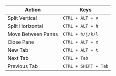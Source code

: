 | Action             | Keys                 |
| ------------------ | -------------------- |
| Split Vertical     | `CTRL + ALT + v`     |
| Split Horizontal   | `CTRL + ALT + h`     |
| Move Between Panes | `CTRL + h/j/k/l`     |
| Close Pane         | `CTRL + ALT + x`     |
| New Tab            | `CTRL + ALT + t`     |
| Next Tab           | `CTRL + Tab`         |
| Previous Tab       | `CTRL + SHIFT + Tab` |

